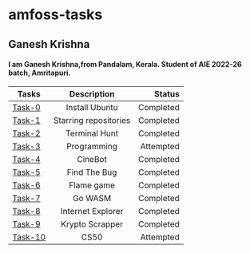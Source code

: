# amfoss-tasks
## Ganesh Krishna
#### I am Ganesh Krishna,from Pandalam, Kerala. Student of AIE 2022-26 batch, Amritapuri.


| Tasks           | Description           | Status             |
| --------------- |:---------------------:| ------------------:|
| [Task-0](https://github.com/ganesh-329/amfoss-tasks/tree/main/task-00)          | Install Ubuntu        | Completed          |
| [Task-1](https://github.com/ganesh-329/amfoss-tasks/tree/main/task-01)        | Starring repositories        | Completed          |
| [Task-2](https://github.com/ganesh-329/amfoss-tasks/tree/main/task-02)        | Terminal Hunt         | Completed          |
| [Task-3](https://github.com/ganesh-329/amfoss-tasks/tree/main/task-03)        | Programming           | Attempted         |
| [Task-4](https://github.com/ganesh-329/amfoss-tasks/tree/main/task-04)        | CineBot               | Completed          | 
| [Task-5](https://github.com/ganesh-329/amfoss-tasks/tree/main/task-05)          | Find The Bug          | Completed  | 
| [Task-6](https://github.com/ganesh-329/amfoss-tasks/tree/main/task-06)        | Flame game            | Completed          |
| [Task-7](https://github.com/ganesh-329/amfoss-tasks/tree/main/task-07)        | Go WASM               | Completed   |
| [Task-8](https://github.com/ganesh-329/amfoss-tasks/tree/main/task-08)        | Internet Explorer     | Completed          |
| [Task-9](https://github.com/ganesh-329/amfoss-tasks/tree/main/task-09)        | Krypto Scrapper       | Completed          |
| [Task-10](https://github.com/ganesh-329/amfoss-tasks/tree/main/task-00)       | CS50                  | Attempted         |
